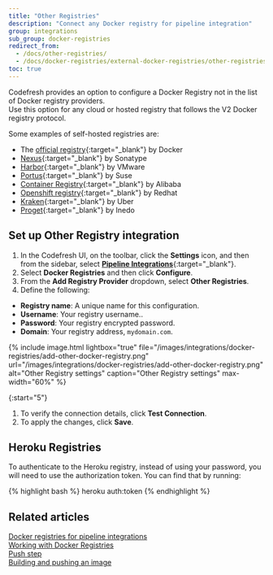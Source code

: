 ```yaml
---
title: "Other Registries"
description: "Connect any Docker registry for pipeline integration"
group: integrations
sub_group: docker-registries
redirect_from:
  - /docs/other-registries/
  - /docs/docker-registries/external-docker-registries/other-registries/
toc: true
---
```

Codefresh provides an option to configure a Docker Registry not in the list of Docker registry providers.  
Use this option for any cloud or hosted registry that follows the V2 Docker registry protocol.  

Some examples of self-hosted registries are:
* The [official registry](https://github.com/docker/distribution){:target="\_blank"} by Docker
* [Nexus](https://www.sonatype.com/nexus-repository-sonatype){:target="\_blank"} by Sonatype
* [Harbor](https://goharbor.io/){:target="\_blank"} by VMware
* [Portus](http://port.us.org/){:target="\_blank"} by Suse
* [Container Registry](https://www.alibabacloud.com/product/container-registry){:target="\_blank"} by Alibaba
* [Openshift registry](https://www.openshift.com/){:target="\_blank"} by Redhat
* [Kraken](https://github.com/uber/kraken){:target="\_blank"} by Uber
* [Proget](https://inedo.com/proget){:target="\_blank"} by Inedo

## Set up Other Registry integration

1. In the Codefresh UI, on the toolbar, click the **Settings** icon, and then from the sidebar, select [**Pipeline Integrations**](https://g.codefresh.io/account-admin/account-conf/integration){:target="\_blank"}. 
1. Select **Docker Registries** and then click **Configure**.
1. From the **Add Registry Provider** dropdown, select **Other Registries**.
1. Define the following:  
  * **Registry name**: A unique name for this configuration.
  * **Username**: Your registry username..
  * **Password**: Your registry encrypted password.
  * **Domain**: Your registry address, `mydomain.com`.  

{% include 
	image.html 
	lightbox="true" 
	file="/images/integrations/docker-registries/add-other-docker-registry.png" 
	url="/images/integrations/docker-registries/add-other-docker-registry.png" 
	alt="Other Registry settings" 
	caption="Other Registry settings" 
	max-width="60%" %}

{:start="5"}
1. To verify the connection details, click **Test Connection**.
1. To apply the changes, click **Save**.


## Heroku Registries

To authenticate to the Heroku registry, instead of using your password, you will need to use the authorization token.  You can find that by running:

{% highlight bash %}
heroku auth:token
{% endhighlight %}

## Related articles
[Docker registries for pipeline integrations]({{site.baseurl}}/docs/integrations/docker-registries)  
[Working with Docker Registries]({{site.baseurl}}/docs/ci-cd-guides/working-with-docker-registries/)  
[Push step]({{site.baseurl}}/docs/pipelines/steps/push/)  
[Building and pushing an image]({{site.baseurl}}/docs/example-catalog/ci-examples/build-and-push-an-image/)  
